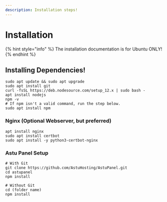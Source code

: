 ```yaml
---
description: Installation steps!
---
```


# Installation

{% hint style="info" %}
The installation documentation is for Ubuntu ONLY! 
{% endhint %}

## Installing Dependencies!

```
sudo apt update && sudo apt upgrade
sudo apt install git
curl -fsSL https://deb.nodesource.com/setup_12.x | sudo bash -
apt install nodejs
npm -v
# If npm isn't a valid command, run the step below.
sudo apt install npm

```

### Nginx \(Optional Webserver, but preferred\)

```text
apt install nginx
sudo apt install certbot
sudo apt install -y python3-certbot-nginx
```

### Astu Panel Setup

```text
# With Git
git clone https://github.com/AstuHosting/AstuPanel.git
cd astupanel
npm install

# Without Git
cd (folder name)
npm install
```

